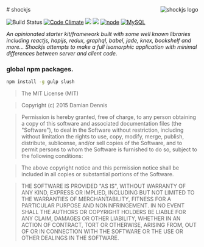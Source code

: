 <img align="right" alt="shockjs logo" src="http://shockjs.github.io/shockjs.svg">
# shockjs

![Build Status](https://travis-ci.org/shockjs/shockjs.svg)
[![Code Climate](https://codeclimate.com/github/shockjs/shockjs/badges/gpa.svg)](https://codeclimate.com/github/shockjs/shockjs)
<a href="https://codeclimate.com/github/shockjs/shockjs/coverage"><img src="https://codeclimate.com/github/shockjs/shockjs/badges/coverage.svg" /></a>
<a href="https://codeclimate.com/github/shockjs/shockjs"><img src="https://codeclimate.com/github/shockjs/shockjs/badges/issue_count.svg" /></a>
[![node](https://img.shields.io/badge/node-v5.5.0-blue.svg)]()
[![MySQL](https://img.shields.io/badge/MySQL-5.5-blue.svg)]()

*An opinionated starter kit/framework built with some well known libraries including reactjs, hapijs, redux, graphql, babel, jade, knex, bookshelf and more... Shockjs attempts to make a full isomorphic application with minimal differences between server and client code.*

### global npm packages.
```bash
npm install -g gulp slush
```

> The MIT License (MIT)

> Copyright (c) 2015 Damian Dennis

> Permission is hereby granted, free of charge, to any person obtaining a copy
> of this software and associated documentation files (the "Software"), to deal
> in the Software without restriction, including without limitation the rights
> to use, copy, modify, merge, publish, distribute, sublicense, and/or sell
> copies of the Software, and to permit persons to whom the Software is
> furnished to do so, subject to the following conditions:

> The above copyright notice and this permission notice shall be included in all
> copies or substantial portions of the Software.

> THE SOFTWARE IS PROVIDED "AS IS", WITHOUT WARRANTY OF ANY KIND, EXPRESS OR
> IMPLIED, INCLUDING BUT NOT LIMITED TO THE WARRANTIES OF MERCHANTABILITY,
> FITNESS FOR A PARTICULAR PURPOSE AND NONINFRINGEMENT. IN NO EVENT SHALL THE
> AUTHORS OR COPYRIGHT HOLDERS BE LIABLE FOR ANY CLAIM, DAMAGES OR OTHER
> LIABILITY, WHETHER IN AN ACTION OF CONTRACT, TORT OR OTHERWISE, ARISING FROM,
> OUT OF OR IN CONNECTION WITH THE SOFTWARE OR THE USE OR OTHER DEALINGS IN THE
> SOFTWARE.
